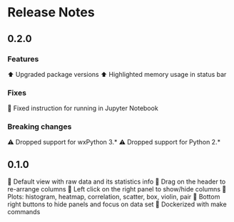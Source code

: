 # Release Notes

## 0.2.0

### Features

⬆️ Upgraded package versions
⬆️ Highlighted memory usage in status bar

### Fixes

🐛 Fixed instruction for running in Jupyter Notebook

### Breaking changes

⚠️ Dropped support for wxPython 3.*
⚠️ Dropped support for Python 2.*

## 0.1.0

💎 Default view with raw data and its statistics info
💎 Drag on the header to re-arrange columns
💎 Left click on the right panel to show/hide columns
💎 Plots: histogram, heatmap, correlation, scatter, box, violin, pair
💎 Bottom right buttons to hide panels and focus on data set
💎 Dockerized with make commands
